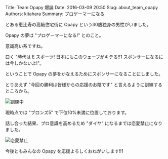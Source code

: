 Title: Team Opapy 爆誕
Date: 2016-03-09 20:50
Slug: about_team_opapy
Authors: kitahara
Summary: プロゲーマーになる

とある恵比寿の高級住宅街に Opapy という30歳独身の男性がいました。

Opapy の夢は "プロゲーマーになる!" とのこと。

意識高い系ですね。

曰く "時代は E スポーツ! 日本にもこのウェーブがキテる!!1 スポンサーになるには今しかないよ!"。

ということで Opapy の夢をかなえるためにスポンサーになることにしました。

とりあえず "今回の勝利は皆様からの応援のお陰です" と言えるように訓練するところから。

![訓練中]({filename}/assets/2016030901.png)

現時点では "ブロンズ5" で下位10%未満に位置しております。

話し合った結果、プロ意識を高めるため "ダイヤ" になるまでは恋愛禁止になりました。

![恋愛禁止]({filename}/assets/2016030902.png)

今後ともみんなの Opapy を応援よろしくおねがいします!!1

